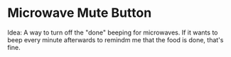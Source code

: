 # Microwave Mute Button

Idea: A way to turn off the "done" beeping for microwaves. If it wants to beep every minute afterwards to remindm me that the food is done, that's fine.
